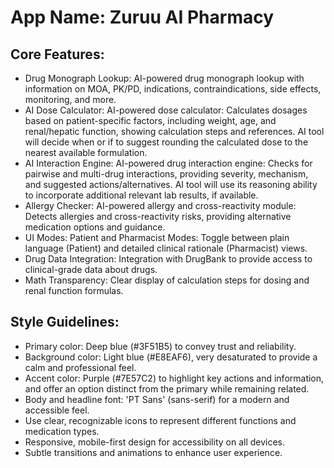 # **App Name**: Zuruu AI Pharmacy

## Core Features:

- Drug Monograph Lookup: AI-powered drug monograph lookup with information on MOA, PK/PD, indications, contraindications, side effects, monitoring, and more.
- AI Dose Calculator: AI-powered dose calculator: Calculates dosages based on patient-specific factors, including weight, age, and renal/hepatic function, showing calculation steps and references. AI tool will decide when or if to suggest rounding the calculated dose to the nearest available formulation.
- AI Interaction Engine: AI-powered drug interaction engine: Checks for pairwise and multi-drug interactions, providing severity, mechanism, and suggested actions/alternatives. AI tool will use its reasoning ability to incorporate additional relevant lab results, if available.
- Allergy Checker: AI-powered allergy and cross-reactivity module: Detects allergies and cross-reactivity risks, providing alternative medication options and guidance.
- UI Modes: Patient and Pharmacist Modes: Toggle between plain language (Patient) and detailed clinical rationale (Pharmacist) views.
- Drug Data Integration: Integration with DrugBank to provide access to clinical-grade data about drugs.
- Math Transparency: Clear display of calculation steps for dosing and renal function formulas.

## Style Guidelines:

- Primary color: Deep blue (#3F51B5) to convey trust and reliability.
- Background color: Light blue (#E8EAF6), very desaturated to provide a calm and professional feel.
- Accent color: Purple (#7E57C2) to highlight key actions and information, and offer an option distinct from the primary while remaining related.
- Body and headline font: 'PT Sans' (sans-serif) for a modern and accessible feel.
- Use clear, recognizable icons to represent different functions and medication types.
- Responsive, mobile-first design for accessibility on all devices.
- Subtle transitions and animations to enhance user experience.